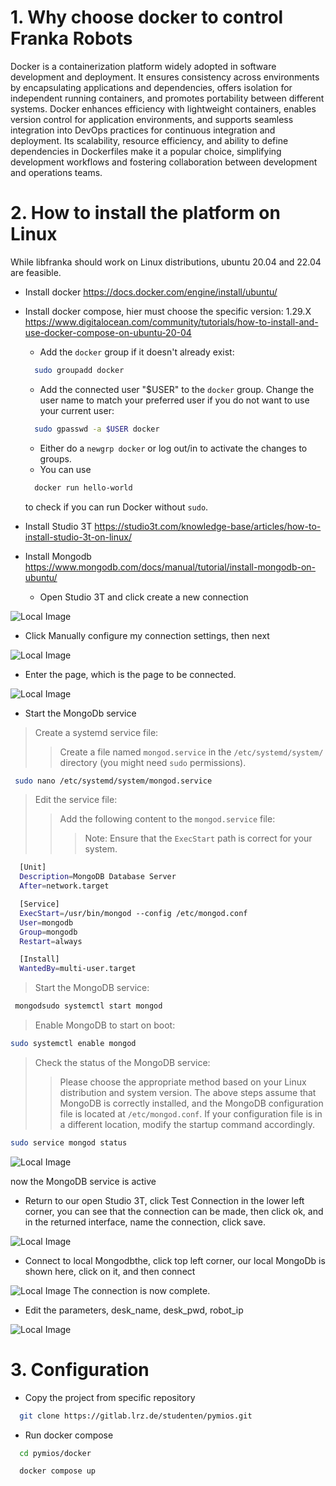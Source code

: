 # 1. Why choose docker to control Franka Robots
Docker is a containerization platform widely adopted in software development and deployment. It ensures consistency across environments by encapsulating applications and dependencies, offers isolation for independent running containers, and promotes portability between different systems. Docker enhances efficiency with lightweight containers, enables version control for application environments, and supports seamless integration into DevOps practices for continuous integration and deployment. Its scalability, resource efficiency, and ability to define dependencies in Dockerfiles make it a popular choice, simplifying development workflows and fostering collaboration between development and operations teams.
# 2. How to install the platform on Linux
 While libfranka should work on Linux distributions, ubuntu 20.04 and 22.04 are feasible.

* Install docker https://docs.docker.com/engine/install/ubuntu/
* Install docker compose, hier must choose the specific version: 1.29.X https://www.digitalocean.com/community/tutorials/how-to-install-and-use-docker-compose-on-ubuntu-20-04

  - Add the `docker` group if it doesn't already exist:
  ```bash
    sudo groupadd docker
  ```
  - Add the connected user "$USER" to the `docker` group. Change the user name to match your preferred user if you do not want to use your current user:
  ```bash
    sudo gpasswd -a $USER docker
  ```
  - Either do a `newgrp docker` or log out/in to activate the changes to groups.
  - You can use
  ```bash
    docker run hello-world
  ```
  to check if you can run Docker without `sudo`.
* Install Studio 3T https://studio3t.com/knowledge-base/articles/how-to-install-studio-3t-on-linux/
* Install Mongodb https://www.mongodb.com/docs/manual/tutorial/install-mongodb-on-ubuntu/  
  - Open Studio 3T and click create a new connection

![Local Image](./pic/3.png)
  - Click Manually configure my connection settings, then next

![Local Image](./pic/2.png)
  - Enter the page, which is the page to be connected.

![Local Image](./pic/4.png)

  - Start the MongoDb service  
  > Create a systemd service file:
  > > Create a file named `mongod.service` in the `/etc/systemd/system/` directory (you might need `sudo` permissions).
  ```bash
   sudo nano /etc/systemd/system/mongod.service
   ```
  > Edit the service file:
  > > Add the following content to the `mongod.service` file:
  > > > Note: Ensure that the `ExecStart` path is correct for your system.
  ```bash
    [Unit]
    Description=MongoDB Database Server
    After=network.target

    [Service]
    ExecStart=/usr/bin/mongod --config /etc/mongod.conf
    User=mongodb
    Group=mongodb
    Restart=always

    [Install]
    WantedBy=multi-user.target

  ```
  > Start the MongoDB service:
  ```bash
   mongodsudo systemctl start mongod
  ```
  > Enable MongoDB to start on boot:
  ```bash
  sudo systemctl enable mongod
  ```
  > Check the status of the MongoDB service:
  > > Please choose the appropriate method based on your Linux distribution and system version. The above steps assume that MongoDB is correctly installed, and the MongoDB configuration file is located at `/etc/mongod.conf`. If your configuration file is in a different location, modify the startup command accordingly.
  ```bash
  sudo service mongod status
  ```
  ![Local Image](./pic/1.png)

  now the MongoDB service is active
  - Return to our open Studio 3T, click Test Connection in the lower left corner, you can see that the connection can be made, then click ok, and in the returned interface, name the connection, click save.
  
  ![Local Image](./pic/5.png)
  - Connect to local Mongodbthe, click top left corner, our local MongoDb is shown here, click on it, and then connect

  ![Local Image](./pic/6.png)
  The connection is now complete.
  - Edit the parameters, desk_name, desk_pwd, robot_ip

  ![Local Image](./pic/7.png)
# 3. Configuration
* Copy the project from specific repository
```bash
  git clone https://gitlab.lrz.de/studenten/pymios.git
```
* Run docker compose
```bash
  cd pymios/docker
```
```bash
  docker compose up
  ```
